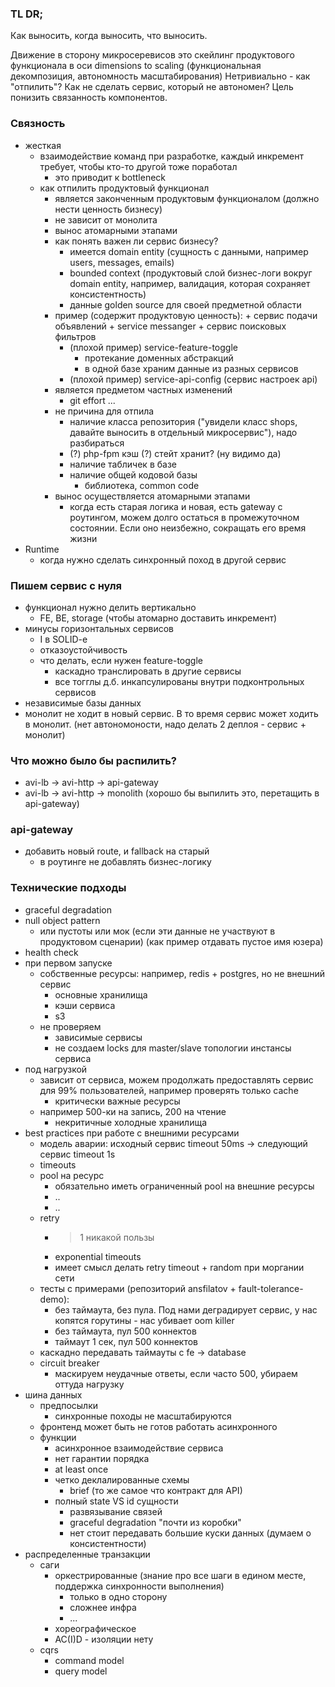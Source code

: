 ### TL DR;
Как выносить, когда выносить, что выносить.

Движение в сторону микросеревисов это скейлинг продуктового функционала в оси dimensions to scaling (функциональная декомпозиция, автономность масштабирования)
Нетривиально - как "отпилить"? Как не сделать сервис, который не автономен? Цель понизить связанность компонентов.

### Связность
- жесткая
	- взаимодействие команд при разработке, каждый инкремент требует, чтобы кто-то другой тоже поработал
		- это приводит к bottleneck
	- как отпилить продуктовый функционал
		- является законченным продуктовым функционалом (должно нести ценность бизнесу)
		- не зависит от монолита
		- вынос атомарными этапами
		- как понять важен ли сервис бизнесу?
			- имеется domain entity (сущность с данными, например users, messages, emails)
			- bounded context (продуктовый слой бизнес-логи вокруг domain entity, например, валидация, которая сохраняет консистентность)
			- данные golden source для своей предметной области
		- пример (содержит продуктовую ценность):
				+ сервис подачи объявлений
				+ service messanger
				+ сервис поисковых фильтров
			- (плохой пример) service-feature-toggle
				- протекание доменных абстракций
				- в одной базе храним данные из разных сервисов
			- (плохой пример) service-api-config (сервис настроек api)
		- является предметом частных изменений
			- git effort ...
		- не причина для отпила
			- наличие класса репозитория ("увидели класс shops, давайте выносить в отдельный микросервис"), надо разбираться
			- (?) php-fpm кэш (?) стейт хранит? (ну видимо да)
			- наличие табличек в базе
			- наличие общей кодовой базы
				- библиотека, common code
		- вынос осуществляется атомарными этапами
			- когда есть старая логика и новая, есть gateway с роутингом, можем долго остаться в промежуточном состоянии. Если оно неизбежно, сокращать его время жизни
- Runtime
	- когда нужно сделать синхронный поход в другой сервис

### Пишем сервис с нуля
- функционал нужно делить вертикально
	- FE, BE, storage (чтобы атомарно доставить инкремент)
- минусы горизонтальных сервисов
	- I в SOLID-e
	- отказоустойчивость
	- что делать, если нужен feature-toggle
		- каскадно транслировать в другие сервисы
		- все тогглы д.б. инкапсулированы внутри подконтрольных сервисов
- независимые базы данных
- монолит не ходит в новый сервис. В то время сервис может ходить в монолит. (нет автономоности, надо делать 2 деплоя - сервис + монолит)
	


### Что можно было бы распилить?
- avi-lb -> avi-http -> api-gateway
- avi-lb -> avi-http -> monolith (хорошо бы выпилить это, перетащить в api-gateway)

### api-gateway
- добавить новый route, и fallback на старый
	- в роутинге не добавлять бизнес-логику

### Технические подходы
- graceful degradation
- null object pattern
    - или пустоты или мок (если эти данные не участвуют в продуктовом сценарии) (как пример отдавать пустое имя юзера)
 - health check
- при первом запуске
    - собственные ресурсы: например, redis + postgres, но не внешний сервис
        - основные хранилища
        - кэши сервиса
        - s3
    - не проверяем
        - зависимые сервисы
        - не создаем locks для master/slave топологии инстансы сервиса
- под нагрузкой
    - зависит от сервиса, можем продолжать предоставлять сервис для 99% пользователей, например проверять только cache
        - критически важные ресурсы
    - например 500-ки на запись, 200 на чтение
        - некритичные холодные хранилища
- best practices при работе с внешними ресурсами
	- модель аварии: исходный сервис timeout 50ms -> следующий сервис timeout 1s
	- timeouts
	- pool на ресурс
		- обязательно иметь ограниченный pool на внешние ресурсы
		- ..
		- ..
	- retry
		- >1 никакой пользы
		- exponential timeouts
		- имеет смысл делать retry timeout + random при моргании сети
	- тесты с примерами (репозиторий ansfilatov + fault-tolerance-demo):
		- без таймаута, без пула. Под нами деградирует сервис, у нас копятся горутины - нас убивает oom killer
		- без таймаута, пул 500 коннектов
		- таймаут 1 сек, пул 500 коннектов
	- каскадно передавать таймауты с fe -> database
	- circuit breaker
		- маскируем неудачные ответы, если часто 500, убираем оттуда нагрузку
- шина данных
	- предпосылки
		- синхронные походы не масштабируются
	- фронтенд может быть не готов работать асинхронного
	- функции
		- асинхронное взаимодействие сервиса
		- нет гарантии порядка
		- at least once
		- четко деклалированные схемы
			- brief (то же самое что контракт для API)
		- полный state VS id сущности
			- развязывание связей
			- graceful degradation "почти из коробки"
			- нет стоит передавать большие куски данных (думаем о консистентности)
- распределенные транзакции
	- саги
		- оркестрированные (знание про все шаги в едином месте, поддержка синхронности выполнения)
			- только в одно сторону
			- сложнее инфра
			- ...
		- хореографическое
		- AC(I)D - изоляции нету
	- cqrs
		- command model
		- query model
